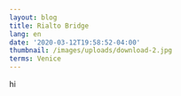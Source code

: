 ```yaml
---
layout: blog
title: Rialto Bridge
lang: en
date: '2020-03-12T19:58:52-04:00'
thumbnail: /images/uploads/download-2.jpg
terms: Venice
---
```

hi
